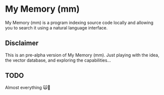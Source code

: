 # My Memory (mm)

My Memory (mm) is a program indexing source code locally and allowing you to search it using a natural language interface. 

## Disclaimer

This is an pre-alpha version of My Memory (mm). Just playing with the idea, the vector database, and exploring the capabilities...

## TODO

Almost everything 🙀🤩
